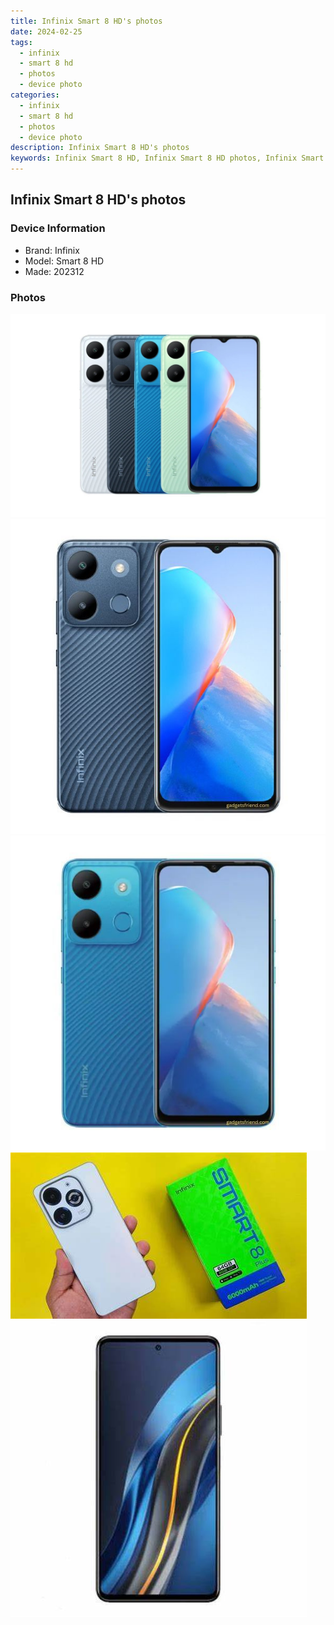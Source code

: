 ```yaml
---
title: Infinix Smart 8 HD's photos
date: 2024-02-25
tags: 
  - infinix
  - smart 8 hd
  - photos
  - device photo
categories: 
  - infinix
  - smart 8 hd
  - photos
  - device photo
description: Infinix Smart 8 HD's photos
keywords: Infinix Smart 8 HD, Infinix Smart 8 HD photos, Infinix Smart 8 HD device photo
---
```


## Infinix Smart 8 HD's photos

### Device Information

- Brand: Infinix
- Model: Smart 8 HD
- Made: 202312

### Photos

![/images/best-assets/devices/infinix/infinix-smart-8-hd/1.jpg](/images/best-assets/devices/infinix/infinix-smart-8-hd/1.jpg)
![/images/best-assets/devices/infinix/infinix-smart-8-hd/2.jpg](/images/best-assets/devices/infinix/infinix-smart-8-hd/2.jpg)
![/images/best-assets/devices/infinix/infinix-smart-8-hd/3.jpg](/images/best-assets/devices/infinix/infinix-smart-8-hd/3.jpg)
![/images/best-assets/devices/infinix/infinix-smart-8-hd/4.jpg](/images/best-assets/devices/infinix/infinix-smart-8-hd/4.jpg)
![/images/best-assets/devices/infinix/infinix-smart-8-hd/5.jpg](/images/best-assets/devices/infinix/infinix-smart-8-hd/5.jpg)
